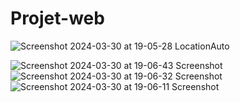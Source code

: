 # Projet-web
![Screenshot 2024-03-30 at 19-05-28 LocationAuto](https://github.com/hadidiayoub/Rental-Car-Project/assets/124187599/5ba0d48f-9370-4c8f-956b-53e6856ceb74)

![Screenshot 2024-03-30 at 19-06-43 Screenshot](https://github.com/hadidiayoub/Rental-Car-Project/assets/124187599/69023a73-d6fa-4b09-bb5c-b1740c9c55ea)
![Screenshot 2024-03-30 at 19-06-32 Screenshot](https://github.com/hadidiayoub/Rental-Car-Project/assets/124187599/36b8c912-ab78-4120-adb0-39142a7ba64c)
![Screenshot 2024-03-30 at 19-06-11 Screenshot](https://github.com/hadidiayoub/Rental-Car-Project/assets/124187599/2ac60eb6-59f3-4b03-a6e0-13ce537d37d9)
